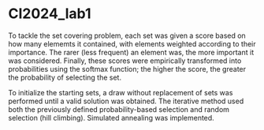 # CI2024_lab1

To tackle the set covering problem, each set was given a score based on how many elememts it contained, with elements weighted according to their importance. The rarer (less frequent) an element was, the more important it was considered. Finally, these scores were empirically transformed into probabilities using the softmax function; the higher the score, the greater the probability of selecting the set.

To initialize the starting sets, a draw without replacement of sets was performed until a valid solution was obtained. The iterative method used both the previously defined probability-based selection and random selection (hill climbing). Simulated annealing was implemented.
